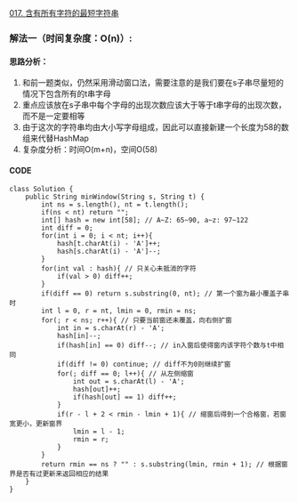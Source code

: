 [017. 含有所有字符的最短字符串](https://leetcode.cn/problems/M1oyTv/)
### 解法一（时间复杂度：O(n)）:
#### 思路分析：
1. 和前一题类似，仍然采用滑动窗口法，需要注意的是我们要在s子串尽量短的情况下包含所有的t串字母
2. 重点应该放在s子串中每个字母的出现次数应该大于等于t串字母的出现次数，而不是一定要相等
3. 由于这次的字符串均由大小写字母组成，因此可以直接新建一个长度为58的数组来代替HashMap
4. 复杂度分析：时间O(m+n)，空间O(58)
#### CODE
```
class Solution {
    public String minWindow(String s, String t) {
        int ns = s.length(), nt = t.length();
        if(ns < nt) return "";
        int[] hash = new int[58]; // A~Z: 65~90, a~z: 97~122
        int diff = 0;
        for(int i = 0; i < nt; i++){
            hash[t.charAt(i) - 'A']++;
            hash[s.charAt(i) - 'A']--;
        }
        for(int val : hash){ // 只关心未抵消的字符
            if(val > 0) diff++;
        }
        if(diff == 0) return s.substring(0, nt); // 第一个窗为最小覆盖子串时
        int l = 0, r = nt, lmin = 0, rmin = ns;
        for(; r < ns; r++){ // 只要当前窗还未覆盖，向右侧扩窗
            int in = s.charAt(r) - 'A';
            hash[in]--;
            if(hash[in] == 0) diff--; // in入窗后使得窗内该字符个数与t中相同
            if(diff != 0) continue; // diff不为0则继续扩窗
            for(; diff == 0; l++){ // 从左侧缩窗
                int out = s.charAt(l) - 'A';
                hash[out]++;
                if(hash[out] == 1) diff++;
            }
            if(r - l + 2 < rmin - lmin + 1){ // 缩窗后得到一个合格窗，若窗宽更小，更新窗界
                lmin = l - 1;
                rmin = r;
            }
        }
        return rmin == ns ? "" : s.substring(lmin, rmin + 1); // 根据窗界是否有过更新来返回相应的结果
    }
}
```
